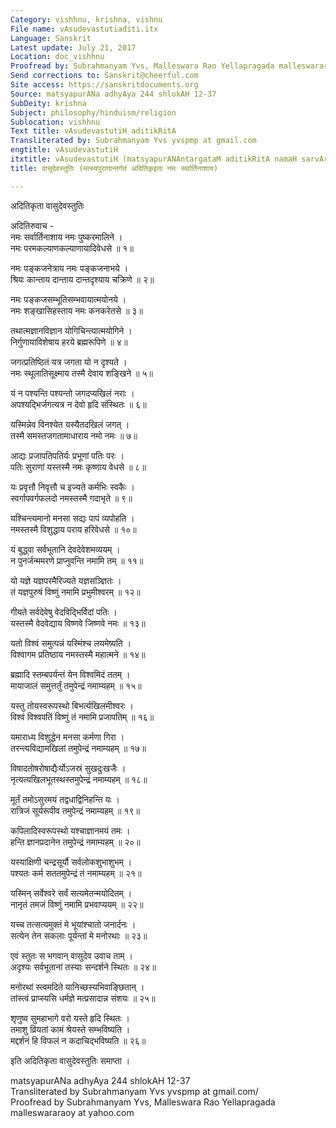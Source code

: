 ```yaml
---
Category: vishhnu, krishna, vishnu
File name: vAsudevastutiaditi.itx
Language: Sanskrit
Latest update: July 21, 2017
Location: doc_vishhnu
Proofread by: Subrahmanyam Yvs, Malleswara Rao Yellapragada malleswararaoy at yahoo.com
Send corrections to: Sanskrit@cheerful.com
Site access: https://sanskritdocuments.org
Source: matsyapurANa adhyAya 244 shlokAH 12-37
SubDeity: krishna
Subject: philosophy/hinduism/religion
Sublocation: vishhnu
Text title: vAsudevastutiH aditikRitA
Transliterated by: Subrahmanyam Yvs yvspmp at gmail.com
engtitle: vAsudevastutiH
itxtitle: vAsudevastutiH (matsyapurANAntargataM aditikRitA namaH sarvArtinAshAya)
title: वासुदेवस्तुतिः (मत्स्यपुराणान्तर्गतं अदितिकृइता नमः सर्वार्तिनाशाय)

---
```

  
 अदितिकृता वासुदेवस्तुतिः   
  
अदितिरुवाच -  
नमः सर्वार्तिनाशाय नमः पुष्करमालिने ।  
नमः परमकल्याणकल्याणायादिवेधसे ॥ १॥  
  
नमः पङ्कजनेत्राय नमः पङ्कजनाभये ।  
श्रियः कान्ताय दान्ताय दान्तदृश्याय चक्रिणे ॥ २॥  
  
नमः पङ्कजसम्भूतिसम्भवायात्मयोनये ।  
नमः शङ्खासिहस्ताय नमः कनकरेतसे ॥ ३॥  
  
तथात्मज्ञानविज्ञान योगिचिन्त्यात्मयोगिने ।  
निर्गुणायाविशेषाय हरये ब्रह्मरूपिणे ॥ ४॥  
  
जगत्प्रतिष्ठितं यत्र जगता यो न दृश्यते ।  
नमः स्थूलातिसूक्ष्माय तस्मै देवाय शङ्खिने ॥ ५॥  
  
यं न पश्यन्ति पश्यन्तो जगदप्यखिलं नराः ।  
अपश्यद्भिर्जगत्यत्र न देवो हृदि संस्थितः ॥ ६॥  
  
यस्मिन्नेव विनश्येत यस्यैतदखिलं जगत् ।  
तस्मै समस्तजगतामाधाराय नमो नमः ॥ ७॥  
  
आद्यः प्रजापतिपतिर्यः प्रभूणां पतिः परः ।  
पतिः सुराणां यस्तस्मै नमः कृष्णाय वेधसे ॥ ८॥  
  
यः प्रवृत्तौ निवृत्तौ च इज्यते कर्मभिः स्वकैः ।  
स्वर्गापवर्गफलदो नमस्तस्मै गदाभृते ॥ ९॥  
  
यश्चिन्त्यमानो मनसा सद्यः पापं व्यपोहति ।  
नमस्तस्मै विशुद्धाय पराय हरिवेधसे ॥ १०॥  
  
यं बुद्ध्वा सर्वभूतानि देवदेवेशमव्ययम् ।  
न पुनर्जन्ममरणे प्राप्नुवन्ति नमामि तम् ॥ ११॥  
  
यो यज्ञे यज्ञपरमैरिज्यते यज्ञसञ्ज्ञितः ।  
तं यज्ञपुरुषं विष्णुं नमामि प्रभुमीश्वरम् ॥ १२॥  
  
गीयते सर्वदेवेषु वेदविद्भिर्विदां पतिः ।  
यस्तस्मै वेदवेद्याय विष्णवे जिष्णवे नमः ॥ १३॥  
  
यतो विश्वं समुत्पन्नं यस्मिंश्च लयमेष्यति ।  
विश्वागम प्रतिष्ठाय नमस्तस्मै महात्मने ॥ १४॥  
  
ब्रह्मादि स्तम्बपर्यन्तं येन विश्वमिदं ततम् ।  
मायाजालं समुत्तर्तुं तमुपेन्द्रं नमाम्यहम् ॥ १५॥  
  
यस्तु तोयस्वरूपस्थो बिभर्त्यखिलमीश्वरः ।  
विश्वं विश्वपतिं विष्णुं तं नमामि प्रजापतिम् ॥ १६॥  
  
यमाराध्य विशुद्धेन मनसा कर्मणा गिरा ।  
तरन्त्यविद्यामखिलां तमुपेन्द्रं नमाम्यहम् ॥ १७॥  
  
विषादतोषरोषाद्यैःर्योऽजस्रं सुखदुःखजैः ।  
नृत्यत्यखिलभूतस्थस्तमुपेन्द्रं नमाम्यहम् ॥ १८॥  
  
मूर्तं तमोऽसुरमयं तद्वधाद्विनिहन्ति यः ।  
रात्रिजं सूर्यरूपीव तमुपेन्द्रं नमाम्यहम् ॥ १९॥  
  
कपिलादिस्वरूपस्थो यश्चाज्ञानमयं तमः ।  
हन्ति ज्ञानप्रदानेन तमुपेन्द्रं नमाम्यहम् ॥ २०॥  
  
यस्याक्षिणी चन्द्रसूर्यौ सर्वलोकशुभाशुभम् ।  
पश्यतः कर्म सततमुपेन्द्रं तं नमाम्यहम् ॥ २१॥  
  
यस्मिन् सर्वेश्वरे सर्वं सत्यमेतन्मयोदितम् ।  
नानृतं तमजं विष्णुं नमामि प्रभवाप्ययम् ॥ २२॥  
  
यच्च तत्सत्यमुक्तं मे भूयांश्चातो जनार्दनः ।  
सत्येन तेन सकलाः पूर्यन्तां मे मनोरथाः ॥ २३॥  
  
एवं स्तुतः स भगवान् वासुदेव उवाच ताम् ।  
अदृश्यः सर्वभूतानां तस्याः सन्दर्शने स्थितः ॥ २४॥  
  
मनोरथां स्त्वमदिते यानिच्छस्यभिवाङ्छितान् ।  
तांस्त्वं प्राप्स्यसि धर्मज्ञे मत्प्रसादान्न संशयः ॥ २५॥  
  
शृणुष्व सुमहाभागे वरो यस्ते हृदि स्थितः ।  
तमाशु व्रियतां कामं श्रेयस्ते सम्भविष्यति ।  
मद्दर्शनं हि विफलं न कदाचिद्भविष्यति ॥ २६॥  
  
इति अदितिकृता वासुदेवस्तुतिः समाप्ता ।  
  
matsyapurANa adhyAya 244 shlokAH 12-37  
Transliterated by Subrahmanyam Yvs yvspmp at gmail.com/  
Proofread by Subrahmanyam Yvs, Malleswara Rao Yellapragada malleswararaoy at yahoo.com  
  
